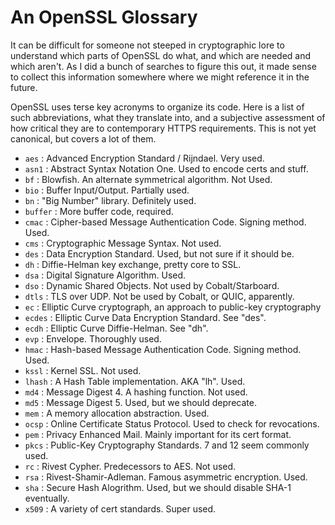# An OpenSSL Glossary

It can be difficult for someone not steeped in cryptographic lore to understand
which parts of OpenSSL do what, and which are needed and which aren't. As I did
a bunch of searches to figure this out, it made sense to collect this information
somewhere where we might reference it in the future.

OpenSSL uses terse key acronyms to organize its code. Here is a list of such
abbreviations, what they translate into, and a subjective assessment of how
critical they are to contemporary HTTPS requirements. This is not yet canonical,
but covers a lot of them.

  * `aes`    : Advanced Encryption Standard / Rijndael. Very used.
  * `asn1`   : Abstract Syntax Notation One. Used to encode certs and stuff.
  * `bf`     : Blowfish. An alternate symmetrical algorithm. Not Used.
  * `bio`    : Buffer Input/Output. Partially used.
  * `bn`     : "Big Number" library. Definitely used.
  * `buffer` : More buffer code, required.
  * `cmac`   : Cipher-based Message Authentication Code. Signing method. Used.
  * `cms`    : Cryptographic Message Syntax. Not used.
  * `des`    : Data Encryption Standard. Used, but not sure if it should be.
  * `dh`     : Diffie-Helman key exchange, pretty core to SSL.
  * `dsa`    : Digital Signature Algorithm. Used.
  * `dso`    : Dynamic Shared Objects. Not used by Cobalt/Starboard.
  * `dtls`   : TLS over UDP. Not be used by Cobalt, or QUIC, apparently.
  * `ec`     : Elliptic Curve cryptograph, an approach to public-key cryptography
  * `ecdes`  : Elliptic Curve Data Encryption Standard. See "des".
  * `ecdh`   : Elliptic Curve Diffie-Helman. See "dh".
  * `evp`    : Envelope. Thoroughly used.
  * `hmac`   : Hash-based Message Authentication Code. Signing method. Used.
  * `kssl`   : Kernel SSL. Not used.
  * `lhash`  : A Hash Table implementation. AKA "lh". Used.
  * `md4`    : Message Digest 4. A hashing function. Not used.
  * `md5`    : Message Digest 5. Used, but we should deprecate.
  * `mem`    : A memory allocation abstraction. Used.
  * `ocsp`   : Online Certificate Status Protocol. Used to check for revocations.
  * `pem`    : Privacy Enhanced Mail. Mainly important for its cert format.
  * `pkcs`   : Public-Key Cryptography Standards. 7 and 12 seem commonly used.
  * `rc`     : Rivest Cypher. Predecessors to AES. Not used.
  * `rsa`    : Rivest-Shamir-Adleman. Famous asymmetric encryption. Used.
  * `sha`    : Secure Hash Alogrithm. Used, but we should disable SHA-1 eventually.
  * `x509`   : A variety of cert standards. Super used.
